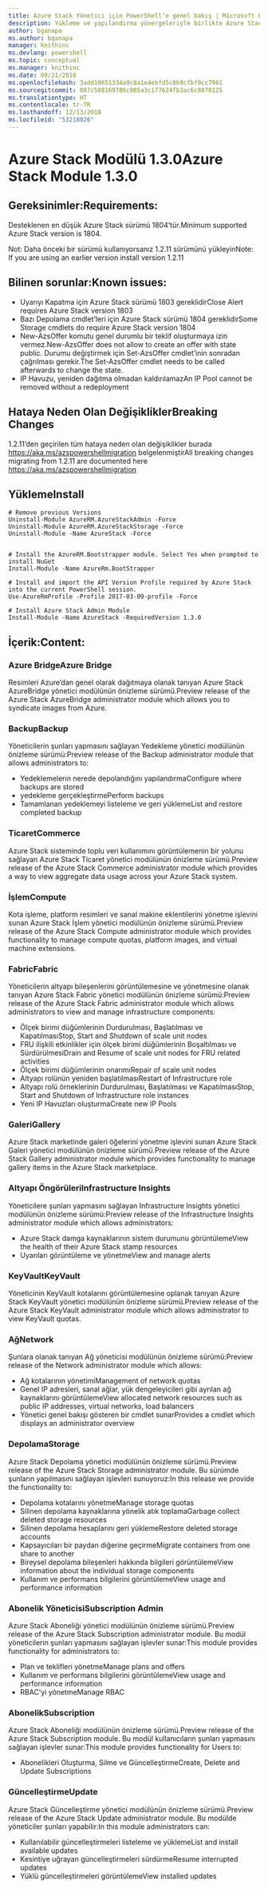 ```yaml
---
title: Azure Stack Yönetici için PowerShell’e genel bakış | Microsoft Docs
description: Yükleme ve yapılandırma yönergeleriyle birlikte Azure Stack Yönetici için PowerShell’e genel bakış.
author: bganapa
ms.author: bganapa
manager: knithinc
ms.devlang: powershell
ms.topic: conceptual
ms.manager: knithinc
ms.date: 09/21/2018
ms.openlocfilehash: 3add10651334a9c8a1e4ebfd5c8b9cfbf0cc7981
ms.sourcegitcommit: 087c588169786c005a3c177624fb3ac6c8870125
ms.translationtype: HT
ms.contentlocale: tr-TR
ms.lasthandoff: 12/13/2018
ms.locfileid: "53218026"
---
```

# <a name="azure-stack-module-130"></a><span data-ttu-id="957e4-103">Azure Stack Modülü 1.3.0</span><span class="sxs-lookup"><span data-stu-id="957e4-103">Azure Stack Module 1.3.0</span></span>

## <a name="requirements"></a><span data-ttu-id="957e4-104">Gereksinimler:</span><span class="sxs-lookup"><span data-stu-id="957e4-104">Requirements:</span></span>
<span data-ttu-id="957e4-105">Desteklenen en düşük Azure Stack sürümü 1804’tür.</span><span class="sxs-lookup"><span data-stu-id="957e4-105">Minimum supported Azure Stack version is 1804.</span></span>

<span data-ttu-id="957e4-106">Not: Daha önceki bir sürümü kullanıyorsanız 1.2.11 sürümünü yükleyin</span><span class="sxs-lookup"><span data-stu-id="957e4-106">Note: If you are using an earlier version install version 1.2.11</span></span>

## <a name="known-issues"></a><span data-ttu-id="957e4-107">Bilinen sorunlar:</span><span class="sxs-lookup"><span data-stu-id="957e4-107">Known issues:</span></span>

- <span data-ttu-id="957e4-108">Uyarıyı Kapatma için Azure Stack sürümü 1803 gereklidir</span><span class="sxs-lookup"><span data-stu-id="957e4-108">Close Alert requires Azure Stack version 1803</span></span>
- <span data-ttu-id="957e4-109">Bazı Depolama cmdlet’leri için Azure Stack sürümü 1804 gereklidir</span><span class="sxs-lookup"><span data-stu-id="957e4-109">Some Storage cmdlets do require Azure Stack version 1804</span></span>
- <span data-ttu-id="957e4-110">New-AzsOffer komutu genel durumlu bir teklif oluşturmaya izin vermez.</span><span class="sxs-lookup"><span data-stu-id="957e4-110">New-AzsOffer does not allow to create an offer with state public.</span></span> <span data-ttu-id="957e4-111">Durumu değiştirmek için Set-AzsOffer cmdlet’inin sonradan çağrılması gerekir.</span><span class="sxs-lookup"><span data-stu-id="957e4-111">The Set-AzsOffer cmdlet needs to be called afterwards to change the state.</span></span>
- <span data-ttu-id="957e4-112">IP Havuzu, yeniden dağıtma olmadan kaldırılamaz</span><span class="sxs-lookup"><span data-stu-id="957e4-112">An IP Pool cannot be removed without a redeployment</span></span>

## <a name="breaking-changes"></a><span data-ttu-id="957e4-113">Hataya Neden Olan Değişiklikler</span><span class="sxs-lookup"><span data-stu-id="957e4-113">Breaking Changes</span></span>
<span data-ttu-id="957e4-114">1.2.11’den geçirilen tüm hataya neden olan değişiklikler burada https://aka.ms/azspowershellmigration belgelenmiştir</span><span class="sxs-lookup"><span data-stu-id="957e4-114">All breaking changes migrating from 1.2.11 are documented here https://aka.ms/azspowershellmigration</span></span>

## <a name="install"></a><span data-ttu-id="957e4-115">Yükleme</span><span class="sxs-lookup"><span data-stu-id="957e4-115">Install</span></span>
```
# Remove previous Versions
Uninstall-Module AzureRM.AzureStackAdmin -Force
Uninstall-Module AzureRM.AzureStackStorage -Force
Uninstall-Module -Name AzureStack -Force 


# Install the AzureRM.Bootstrapper module. Select Yes when prompted to install NuGet
Install-Module -Name AzureRm.BootStrapper

# Install and import the API Version Profile required by Azure Stack into the current PowerShell session.
Use-AzureRmProfile -Profile 2017-03-09-profile -Force

# Install Azure Stack Admin Module
Install-Module -Name AzureStack -RequiredVersion 1.3.0
```
## <a name="content"></a><span data-ttu-id="957e4-116">İçerik:</span><span class="sxs-lookup"><span data-stu-id="957e4-116">Content:</span></span>
### <a name="azure-bridge"></a><span data-ttu-id="957e4-117">Azure Bridge</span><span class="sxs-lookup"><span data-stu-id="957e4-117">Azure Bridge</span></span>
<span data-ttu-id="957e4-118">Resimleri Azure’dan genel olarak dağıtmaya olanak tanıyan Azure Stack AzureBridge yönetici modülünün önizleme sürümü.</span><span class="sxs-lookup"><span data-stu-id="957e4-118">Preview release of the Azure Stack AzureBridge administrator module which allows you to syndicate images from Azure.</span></span>

### <a name="backup"></a><span data-ttu-id="957e4-119">Backup</span><span class="sxs-lookup"><span data-stu-id="957e4-119">Backup</span></span>
<span data-ttu-id="957e4-120">Yöneticilerin şunları yapmasını sağlayan Yedekleme yönetici modülünün önizleme sürümü:</span><span class="sxs-lookup"><span data-stu-id="957e4-120">Preview release of the Backup administrator module that allows administrators to:</span></span>
- <span data-ttu-id="957e4-121">Yedeklemelerin nerede depolandığını yapılandırma</span><span class="sxs-lookup"><span data-stu-id="957e4-121">Configure where backups are stored</span></span>
- <span data-ttu-id="957e4-122">yedekleme gerçekleştirme</span><span class="sxs-lookup"><span data-stu-id="957e4-122">Perform backups</span></span>
- <span data-ttu-id="957e4-123">Tamamlanan yedeklemeyi listeleme ve geri yükleme</span><span class="sxs-lookup"><span data-stu-id="957e4-123">List and restore completed backup</span></span>

### <a name="commerce"></a><span data-ttu-id="957e4-124">Ticaret</span><span class="sxs-lookup"><span data-stu-id="957e4-124">Commerce</span></span>
<span data-ttu-id="957e4-125">Azure Stack sisteminde toplu veri kullanımını görüntülemenin bir yolunu sağlayan Azure Stack Ticaret yönetici modülünün önizleme sürümü.</span><span class="sxs-lookup"><span data-stu-id="957e4-125">Preview release of the Azure Stack Commerce administrator module which provides a way to view aggregate data usage across your Azure Stack system.</span></span>

### <a name="compute"></a><span data-ttu-id="957e4-126">İşlem</span><span class="sxs-lookup"><span data-stu-id="957e4-126">Compute</span></span>
<span data-ttu-id="957e4-127">Kota işleme, platform resimleri ve sanal makine eklentilerini yönetme işlevini sunan Azure Stack İşlem yönetici modülünün önizleme sürümü.</span><span class="sxs-lookup"><span data-stu-id="957e4-127">Preview release of the Azure Stack Compute administrator module which provides functionality to manage compute quotas, platform images, and virtual machine extensions.</span></span>

### <a name="fabric"></a><span data-ttu-id="957e4-128">Fabric</span><span class="sxs-lookup"><span data-stu-id="957e4-128">Fabric</span></span>
<span data-ttu-id="957e4-129">Yöneticilerin altyapı bileşenlerini görüntülemesine ve yönetmesine olanak tanıyan Azure Stack Fabric yönetici modülünün önizleme sürümü:</span><span class="sxs-lookup"><span data-stu-id="957e4-129">Preview release of the Azure Stack Fabric administrator module which allows administrators to view and manage infrastructure components:</span></span>
- <span data-ttu-id="957e4-130">Ölçek birimi düğümlerinin Durdurulması, Başlatılması ve Kapatılması</span><span class="sxs-lookup"><span data-stu-id="957e4-130">Stop, Start and Shutdown of scale unit nodes</span></span>
- <span data-ttu-id="957e4-131">FRU ilişkili etkinlikler için ölçek birimi düğümlerinin Boşaltılması ve Sürdürülmesi</span><span class="sxs-lookup"><span data-stu-id="957e4-131">Drain and Resume of scale unit nodes for FRU related activities</span></span>
- <span data-ttu-id="957e4-132">Ölçek birimi düğümlerinin onarımı</span><span class="sxs-lookup"><span data-stu-id="957e4-132">Repair of scale unit nodes</span></span>
- <span data-ttu-id="957e4-133">Altyapı rolünün yeniden başlatılması</span><span class="sxs-lookup"><span data-stu-id="957e4-133">Restart of Infrastructure role</span></span>
- <span data-ttu-id="957e4-134">Altyapı rolü örneklerinin Durdurulması, Başlatılması ve Kapatılması</span><span class="sxs-lookup"><span data-stu-id="957e4-134">Stop, Start and Shutdown of Infrastructure role instances</span></span>
- <span data-ttu-id="957e4-135">Yeni IP Havuzları oluşturma</span><span class="sxs-lookup"><span data-stu-id="957e4-135">Create new IP Pools</span></span>


### <a name="gallery"></a><span data-ttu-id="957e4-136">Galeri</span><span class="sxs-lookup"><span data-stu-id="957e4-136">Gallery</span></span>
<span data-ttu-id="957e4-137">Azure Stack marketinde galeri öğelerini yönetme işlevini sunan Azure Stack Galeri yönetici modülünün önizleme sürümü.</span><span class="sxs-lookup"><span data-stu-id="957e4-137">Preview release of the Azure Stack Gallery administrator module which provides functionality to manage gallery items in the Azure Stack marketplace.</span></span>

### <a name="infrastructure-insights"></a><span data-ttu-id="957e4-138">Altyapı Öngörüleri</span><span class="sxs-lookup"><span data-stu-id="957e4-138">Infrastructure Insights</span></span>
<span data-ttu-id="957e4-139">Yöneticilere şunları yapmasını sağlayan Infrastructure Insights yönetici modülünün önizleme sürümü:</span><span class="sxs-lookup"><span data-stu-id="957e4-139">Preview release of the Infrastructure Insights administrator module which allows administrators:</span></span>
- <span data-ttu-id="957e4-140">Azure Stack damga kaynaklarının sistem durumunu görüntüleme</span><span class="sxs-lookup"><span data-stu-id="957e4-140">View the health of their Azure Stack stamp resources</span></span>
- <span data-ttu-id="957e4-141">Uyarıları görüntüleme ve yönetme</span><span class="sxs-lookup"><span data-stu-id="957e4-141">View and manage alerts</span></span>

### <a name="keyvault"></a><span data-ttu-id="957e4-142">KeyVault</span><span class="sxs-lookup"><span data-stu-id="957e4-142">KeyVault</span></span>
<span data-ttu-id="957e4-143">Yöneticinin KeyVault kotalarını görüntülemesine oplanak tanıyan Azure Stack KeyVault yönetici modülünün önizleme sürümü.</span><span class="sxs-lookup"><span data-stu-id="957e4-143">Preview release of the Azure Stack KeyVault administrator module which allows administrator to view KeyVault quotas.</span></span>

### <a name="network"></a><span data-ttu-id="957e4-144">Ağ</span><span class="sxs-lookup"><span data-stu-id="957e4-144">Network</span></span>
<span data-ttu-id="957e4-145">Şunlara olanak tanıyan Ağ yöneticisi modülünün önizleme sürümü:</span><span class="sxs-lookup"><span data-stu-id="957e4-145">Preview release of the Network administrator module which allows:</span></span>
- <span data-ttu-id="957e4-146">Ağ kotalarının yönetimi</span><span class="sxs-lookup"><span data-stu-id="957e4-146">Management of network quotas</span></span>
- <span data-ttu-id="957e4-147">Genel IP adresleri, sanal ağlar, yük dengeleyicileri gibi ayrılan ağ kaynaklarını görüntüleme</span><span class="sxs-lookup"><span data-stu-id="957e4-147">View allocated network resources such as public IP addresses, virtual networks, load balancers</span></span>
- <span data-ttu-id="957e4-148">Yönetici genel bakışı gösteren bir cmdlet sunar</span><span class="sxs-lookup"><span data-stu-id="957e4-148">Provides a cmdlet which displays an administrator overview</span></span>

### <a name="storage"></a><span data-ttu-id="957e4-149">Depolama</span><span class="sxs-lookup"><span data-stu-id="957e4-149">Storage</span></span>
<span data-ttu-id="957e4-150">Azure Stack Depolama yönetici modülünün önizleme sürümü.</span><span class="sxs-lookup"><span data-stu-id="957e4-150">Preview release of the Azure Stack Storage administrator module.</span></span>  <span data-ttu-id="957e4-151">Bu sürümde şunların yapılmasını sağlayan işlevleri sunuyoruz:</span><span class="sxs-lookup"><span data-stu-id="957e4-151">In this release we provide the functionality to:</span></span>
- <span data-ttu-id="957e4-152">Depolama kotalarını yönetme</span><span class="sxs-lookup"><span data-stu-id="957e4-152">Manage storage quotas</span></span>
- <span data-ttu-id="957e4-153">Silinen depolama kaynaklarına yönelik atık toplama</span><span class="sxs-lookup"><span data-stu-id="957e4-153">Garbage collect deleted storage resources</span></span>
- <span data-ttu-id="957e4-154">Silinen depolama hesaplarını geri yükleme</span><span class="sxs-lookup"><span data-stu-id="957e4-154">Restore deleted storage accounts</span></span>
- <span data-ttu-id="957e4-155">Kapsayıcıları bir paydan diğerine geçirme</span><span class="sxs-lookup"><span data-stu-id="957e4-155">Migrate containers from one share to another</span></span>
- <span data-ttu-id="957e4-156">Bireysel depolama bileşenleri hakkında bilgileri görüntüleme</span><span class="sxs-lookup"><span data-stu-id="957e4-156">View information about the individual storage components</span></span>
- <span data-ttu-id="957e4-157">Kullanım ve performans bilgilerini görüntüleme</span><span class="sxs-lookup"><span data-stu-id="957e4-157">View usage and performance information</span></span>

### <a name="subscription-admin"></a><span data-ttu-id="957e4-158">Abonelik Yöneticisi</span><span class="sxs-lookup"><span data-stu-id="957e4-158">Subscription Admin</span></span>
<span data-ttu-id="957e4-159">Azure Stack Aboneliği yönetici modülünün önizleme sürümü.</span><span class="sxs-lookup"><span data-stu-id="957e4-159">Preview release of the Azure Stack Subscription administrator module.</span></span>  <span data-ttu-id="957e4-160">Bu modül yöneticilerin şunları yapmasını sağlayan işlevler sunar:</span><span class="sxs-lookup"><span data-stu-id="957e4-160">This module provides functionality for administrators to:</span></span>
- <span data-ttu-id="957e4-161">Plan ve teklifleri yönetme</span><span class="sxs-lookup"><span data-stu-id="957e4-161">Manage plans and offers</span></span>
- <span data-ttu-id="957e4-162">Kullanım ve performans bilgilerini görüntüleme</span><span class="sxs-lookup"><span data-stu-id="957e4-162">View usage and performance information</span></span>
- <span data-ttu-id="957e4-163">RBAC’yi yönetme</span><span class="sxs-lookup"><span data-stu-id="957e4-163">Manage RBAC</span></span>

### <a name="subscription"></a><span data-ttu-id="957e4-164">Abonelik</span><span class="sxs-lookup"><span data-stu-id="957e4-164">Subscription</span></span>
<span data-ttu-id="957e4-165">Azure Stack Aboneliği modülünün önizleme sürümü.</span><span class="sxs-lookup"><span data-stu-id="957e4-165">Preview release of the Azure Stack Subscription module.</span></span>  <span data-ttu-id="957e4-166">Bu modül kullanıcıların şunları yapmasını sağlayan işlevler sunar:</span><span class="sxs-lookup"><span data-stu-id="957e4-166">This module provides functionality for Users to:</span></span>
- <span data-ttu-id="957e4-167">Abonelikleri Oluşturma, Silme ve Güncelleştirme</span><span class="sxs-lookup"><span data-stu-id="957e4-167">Create, Delete and Update Subscriptions</span></span>

### <a name="update"></a><span data-ttu-id="957e4-168">Güncelleştirme</span><span class="sxs-lookup"><span data-stu-id="957e4-168">Update</span></span>
<span data-ttu-id="957e4-169">Azure Stack Güncelleştirme yönetici modülünün önizleme sürümü.</span><span class="sxs-lookup"><span data-stu-id="957e4-169">Preview release of the Azure Stack Update administrator module.</span></span>  <span data-ttu-id="957e4-170">Bu modülde yöneticiler şunları yapabilir:</span><span class="sxs-lookup"><span data-stu-id="957e4-170">In this module administrators can:</span></span>
- <span data-ttu-id="957e4-171">Kullanılabilir güncelleştirmeleri listeleme ve yükleme</span><span class="sxs-lookup"><span data-stu-id="957e4-171">List and install available updates</span></span>
- <span data-ttu-id="957e4-172">Kesintiye uğrayan güncelleştirmeleri sürdürme</span><span class="sxs-lookup"><span data-stu-id="957e4-172">Resume interrupted updates</span></span>
- <span data-ttu-id="957e4-173">Yüklü güncelleştirmeleri görüntüleme</span><span class="sxs-lookup"><span data-stu-id="957e4-173">View installed updates</span></span>
